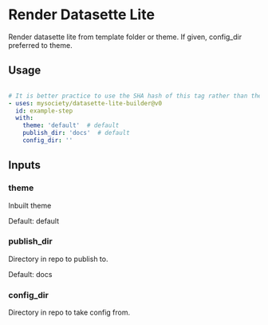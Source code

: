 # Render Datasette Lite

Render datasette lite from template folder or theme.
If given, config_dir preferred to theme.

## Usage

```yaml

# It is better practice to use the SHA hash of this tag rather than the tag itself.
- uses: mysociety/datasette-lite-builder@v0
  id: example-step 
  with:
    theme: 'default'  # default
    publish_dir: 'docs'  # default
    config_dir: '' 

```

## Inputs

### theme

Inbuilt theme

Default: default

### publish_dir

Directory in repo to publish to.

Default: docs

### config_dir

Directory in repo to take config from.

